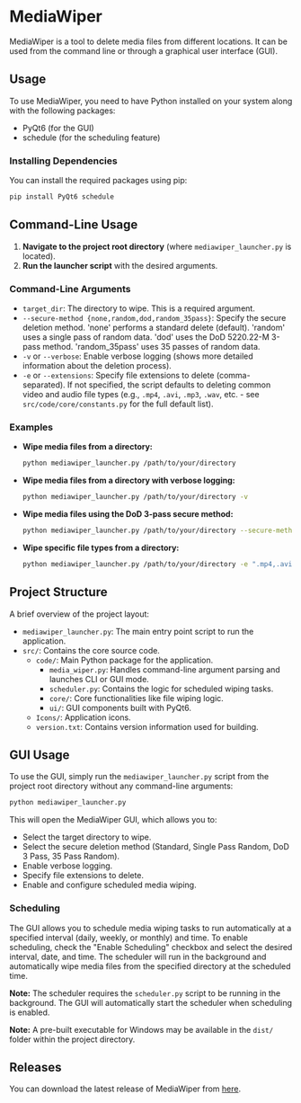 # MediaWiper

MediaWiper is a tool to delete media files from different locations. It can be used from the command line or through a graphical user interface (GUI).

## Usage

To use MediaWiper, you need to have Python installed on your system along with the following packages:

*   PyQt6 (for the GUI)
*   schedule (for the scheduling feature)

### Installing Dependencies

You can install the required packages using pip:

```bash
pip install PyQt6 schedule
```

## Command-Line Usage

1.  **Navigate to the project root directory** (where `mediawiper_launcher.py` is located).
2.  **Run the launcher script** with the desired arguments.

### Command-Line Arguments

*   `target_dir`:  The directory to wipe. This is a required argument.
*   `--secure-method {none,random,dod,random_35pass}`: Specify the secure deletion method. 'none' performs a standard delete (default). 'random' uses a single pass of random data. 'dod' uses the DoD 5220.22-M 3-pass method. 'random_35pass' uses 35 passes of random data.
*   `-v` or `--verbose`:  Enable verbose logging (shows more detailed information about the deletion process).
*   `-e` or `--extensions`:  Specify file extensions to delete (comma-separated). If not specified, the script defaults to deleting common video and audio file types (e.g., `.mp4`, `.avi`, `.mp3`, `.wav`, etc. - see `src/code/core/constants.py` for the full default list).

### Examples

*   **Wipe media files from a directory:**

    ```bash
    python mediawiper_launcher.py /path/to/your/directory
    ```

*   **Wipe media files from a directory with verbose logging:**

    ```bash
    python mediawiper_launcher.py /path/to/your/directory -v
    ```

*   **Wipe media files using the DoD 3-pass secure method:**

    ```bash
    python mediawiper_launcher.py /path/to/your/directory --secure-method dod
    ```

*   **Wipe specific file types from a directory:**

    ```bash
    python mediawiper_launcher.py /path/to/your/directory -e ".mp4,.avi,.mov"
    ```

## Project Structure

A brief overview of the project layout:

*   `mediawiper_launcher.py`: The main entry point script to run the application.
*   `src/`: Contains the core source code.
    *   `code/`: Main Python package for the application.
        *   `media_wiper.py`: Handles command-line argument parsing and launches CLI or GUI mode.
        *   `scheduler.py`: Contains the logic for scheduled wiping tasks.
        *   `core/`: Core functionalities like file wiping logic.
        *   `ui/`: GUI components built with PyQt6.
    *   `Icons/`: Application icons.
    *   `version.txt`: Contains version information used for building.

## GUI Usage

To use the GUI, simply run the `mediawiper_launcher.py` script from the project root directory without any command-line arguments:

```bash
python mediawiper_launcher.py
```

This will open the MediaWiper GUI, which allows you to:

*   Select the target directory to wipe.
*   Select the secure deletion method (Standard, Single Pass Random, DoD 3 Pass, 35 Pass Random).
*   Enable verbose logging.
*   Specify file extensions to delete.
*   Enable and configure scheduled media wiping.

### Scheduling

The GUI allows you to schedule media wiping tasks to run automatically at a specified interval (daily, weekly, or monthly) and time. To enable scheduling, check the "Enable Scheduling" checkbox and select the desired interval, date, and time. The scheduler will run in the background and automatically wipe media files from the specified directory at the scheduled time.

**Note:** The scheduler requires the `scheduler.py` script to be running in the background. The GUI will automatically start the scheduler when scheduling is enabled.

**Note:** A pre-built executable for Windows may be available in the `dist/` folder within the project directory.

## Releases

You can download the latest release of MediaWiper from [here](https://github.com/SkyReNewed/MediaWiper/releases).
